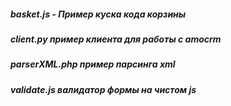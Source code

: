 ##### basket.js - Пример куска кода корзины
##### client.py пример клиента для работы с amocrm
##### parserXML.php пример парсинга xml
##### validate.js валидатор формы на чистом js
